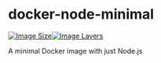 # docker-node-minimal

[![Image Size](https://img.shields.io/imagelayers/image-size/chorrell/docker-node-minimal/latest.svg)](https://imagelayers.io/?images=chorrell/docker-node-minimal:latest)[![Image Layers](https://img.shields.io/imagelayers/layers/gliderlabs/alpine/latest.svg)](https://imagelayers.io/?images=gliderlabs/alpine:latest)

A minimal Docker image with just Node.js
